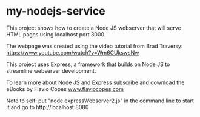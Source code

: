 # my-nodejs-service

This project shows how to create a Node JS webserver that will serve HTML pages using localhost port 3000

The webpage was created using the video tutorial from Brad Traversy:
https://www.youtube.com/watch?v=Wm6CUkswsNw

This project uses Express, a framework that builds on Node JS to streamline webserver development.

To learn more about Node JS and Express subscribe and download the eBooks by Flavio Copes www.flaviocopes.com


Note to self: put "node expressWebserver2.js" in the command line to start it and go to http://localhost:8080
